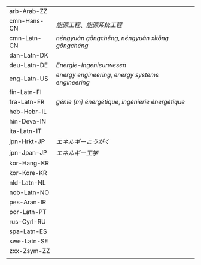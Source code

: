 | | |
|-|-|
| arb-Arab-ZZ |  |
| cmn-Hans-CN | _能源工程_、_能源系统工程_ |
| cmn-Latn-CN | _néngyuán gōngchéng_, _néngyuán xìtǒng gōngchéng_ |
| dan-Latn-DK |  |
| deu-Latn-DE | _Energie-Ingenieurwesen_ |
| eng-Latn-US | _energy engineering_, _energy systems engineering_ |
| fin-Latn-FI |  |
| fra-Latn-FR | _génie [m] énergétique_, _ingénierie énergétique_ |
| heb-Hebr-IL |  |
| hin-Deva-IN |  |
| ita-Latn-IT |  |
| jpn-Hrkt-JP | _エネルギーこうがく_ |
| jpn-Jpan-JP | _エネルギー工学_ |
| kor-Hang-KR |  |
| kor-Kore-KR |  |
| nld-Latn-NL |  |
| nob-Latn-NO |  |
| pes-Aran-IR |  |
| por-Latn-PT |  |
| rus-Cyrl-RU |  |
| spa-Latn-ES |  |
| swe-Latn-SE |  |
| zxx-Zsym-ZZ |  |
|  |  |